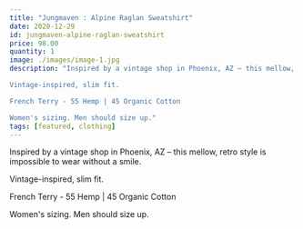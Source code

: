 ```yaml
---
title: "Jungmaven : Alpine Raglan Sweatshirt"
date: 2020-12-29
id: jungmaven-alpine-raglan-sweatshirt
price: 98.00
quantity: 1
image: ./images/image-1.jpg
description: "Inspired by a vintage shop in Phoenix, AZ – this mellow, retro style is impossible to wear without a smile.

Vintage-inspired, slim fit.

French Terry - 55 Hemp | 45 Organic Cotton

Women's sizing. Men should size up."
tags: [featured, clothing]
---
```


Inspired by a vintage shop in Phoenix, AZ – this mellow, retro style is impossible to wear without a smile.

Vintage-inspired, slim fit.

French Terry - 55 Hemp | 45 Organic Cotton

Women's sizing. Men should size up.
